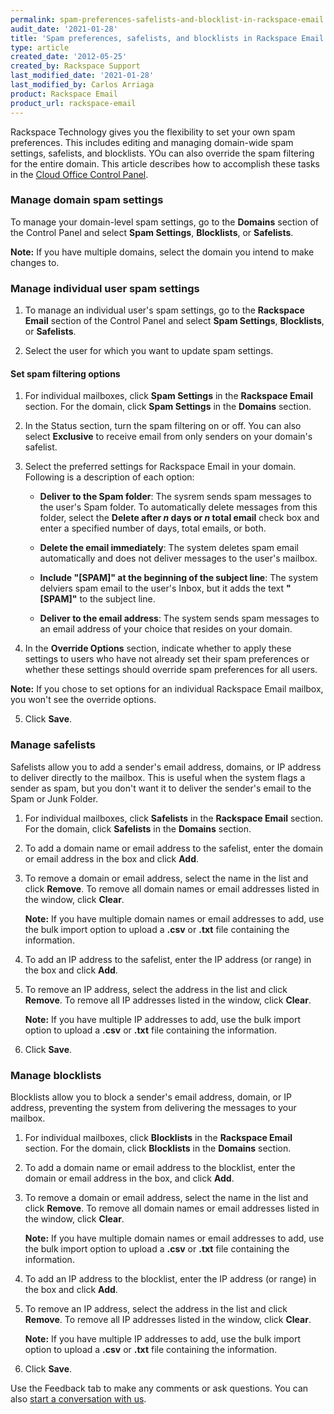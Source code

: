 ```yaml
---
permalink: spam-preferences-safelists-and-blocklist-in-rackspace-email
audit_date: '2021-01-28'
title: 'Spam preferences, safelists, and blocklists in Rackspace Email'
type: article
created_date: '2012-05-25'
created_by: Rackspace Support
last_modified_date: '2021-01-28'
last_modified_by: Carlos Arriaga
product: Rackspace Email
product_url: rackspace-email
---
```


Rackspace Technology gives you the flexibility to set your own spam preferences. This includes editing and managing
domain-wide spam settings, safelists, and blocklists. YOu can also override the spam filtering for the entire domain.
This article describes how to accomplish these tasks in the [Cloud Office Control Panel](https://cp.rackspace.com).

### Manage domain spam settings

To manage your domain-level spam settings, go to the **Domains** section of the Control Panel and select **Spam Settings**,
**Blocklists**, or **Safelists**.

**Note:** If you have multiple domains, select the domain you intend to make changes to.

### Manage individual user spam settings

1. To manage an individual user's spam settings, go to the **Rackspace Email** section of the Control Panel and select
**Spam Settings**, **Blocklists**, or **Safelists**.

2. Select the user for which you want to update spam settings.

#### Set spam filtering options

1. For individual mailboxes, click **Spam Settings** in the **Rackspace Email** section. For the domain, click
   **Spam Settings** in the **Domains** section.

2. In the Status section, turn the spam filtering on or off. You can also select **Exclusive** to receive email
   from only senders on your domain's safelist.

3. Select the preferred settings for Rackspace Email in your domain. Following is a description of each option:

    - **Deliver to the Spam folder**: The sysrem sends spam messages to the user's Spam folder. To automatically
      delete messages from this folder, select the **Delete after *n* days or *n* total email** check box and enter
      a specified number of days, total emails, or both.

    - **Delete the email immediately**: The system deletes spam email automatically and does not deliver messages to
      the user's mailbox.

    - **Include "\[SPAM\]" at the beginning of the subject line**: The system delviers spam email to the user's Inbox,
      but it adds the text **"\[SPAM\]"** to the subject line.

    - **Deliver to the email address**: The system sends spam messages to an email address of your choice that resides
      on your domain.

4. In the **Override Options** section, indicate whether to apply these settings to users who have not already set their
   spam preferences or whether these settings should override spam preferences for all users.

**Note:** If you chose to set options for an individual Rackspace Email mailbox, you won't see the override options.

5. Click **Save**.

### Manage safelists

Safelists allow you to add a sender's email address, domains, or IP address to deliver directly to the mailbox. This
is useful when the system flags a sender as spam, but you don't want it to deliver the sender's email to the Spam
or Junk Folder.

1. For individual mailboxes, click **Safelists** in the **Rackspace Email** section. For the domain, click **Safelists**
   in the **Domains** section.

2. To add a domain name or email address to the safelist, enter the domain or email address in the box and click **Add**.

3. To remove a domain or email address, select the name in the list and click **Remove**. To remove all domain names or
   email addresses listed in the window, click **Clear**.

   **Note:** If you have multiple domain names or email addresses to add, use the bulk import option to upload a **.csv**
   or **.txt** file containing the information.

4. To add an IP address to the safelist, enter the IP address (or range) in the box and click **Add**.

5. To remove an IP address, select the address in the list and click **Remove**. To remove all IP addresses listed in the
   window, click **Clear**.

   **Note:** If you have multiple IP addresses to add, use the bulk import option to upload a **.csv** or **.txt** file
   containing the information.

6.  Click **Save**.

### Manage blocklists

Blocklists allow you to block a sender's email address, domain, or IP address, preventing the system from delivering the
messages to your mailbox.

1. For individual mailboxes, click **Blocklists** in the **Rackspace Email** section. For the domain, click **Blocklists**
   in the **Domains** section.

2. To add a domain name or email address to the blocklist, enter the domain or email address in the box, and click **Add**.

3. To remove a domain or email address, select the name in the list and click **Remove**. To remove all domain names or
   email addresses listed in the window, click **Clear**.

    **Note:** If you have multiple domain names or email addresses to add, use the bulk import option to upload a **.csv**
    or **.txt** file containing the information.

4. To add an IP address to the blocklist, enter the IP address (or range) in the box and click **Add**.

5. To remove an IP address, select the address in the list and click **Remove**. To remove all IP addresses listed in the
   window, click **Clear**.

   **Note:** If you have multiple IP addresses to add, use the bulk import option to upload a **.csv** or **.txt** file
   containing the information.

6.  Click **Save**.

Use the Feedback tab to make any comments or ask questions. You can also [start a conversation with us](https://www.rackspace.com/contact).
